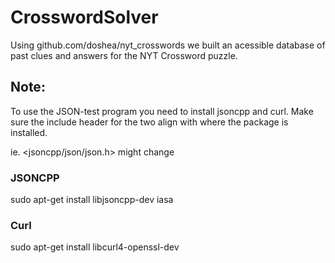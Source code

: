 # CrosswordSolver
Using github.com/doshea/nyt_crosswords we built an acessible database of past clues and answers for the NYT Crossword puzzle.

## Note:
To use the JSON-test program you need to install jsoncpp and curl. 
Make sure the include header for the two align with where the package is installed.

ie. <jsoncpp/json/json.h> might change

### JSONCPP
sudo apt-get install libjsoncpp-dev
iasa
### Curl
sudo apt-get install libcurl4-openssl-dev
